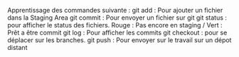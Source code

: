 Apprentissage des commandes suivante : 
git add : Pour ajouter un fichier dans la Staging Area
git commit : Pour envoyer un fichier sur git
git status : pour afficher le status des fichiers. Rouge : Pas encore en staging / Vert : Prêt a être commit
git log : Pour afficher les commits
git checkout : pour se déplacer sur les branches.
git push : Pour envoyer sur le travail sur un dépot distant